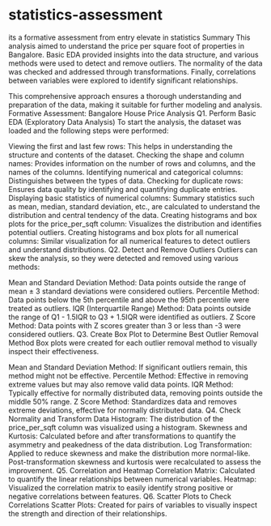 # statistics-assessment
its a formative assessment from entry elevate in statistics
Summary
This analysis aimed to understand the price per square foot of properties in Bangalore. Basic EDA provided insights into the data structure, and various methods were used to detect and remove outliers. The normality of the data was checked and addressed through transformations. Finally, correlations between variables were explored to identify significant relationships.

This comprehensive approach ensures a thorough understanding and preparation of the data, making it suitable for further modeling and analysis.
Formative Assessment: Bangalore House Price Analysis
Q1. Perform Basic EDA (Exploratory Data Analysis)
To start the analysis, the dataset was loaded and the following steps were performed:

Viewing the first and last few rows: This helps in understanding the structure and contents of the dataset.
Checking the shape and column names: Provides information on the number of rows and columns, and the names of the columns.
Identifying numerical and categorical columns: Distinguishes between the types of data.
Checking for duplicate rows: Ensures data quality by identifying and quantifying duplicate entries.
Displaying basic statistics of numerical columns: Summary statistics such as mean, median, standard deviation, etc., are calculated to understand the distribution and central tendency of the data.
Creating histograms and box plots for the price_per_sqft column: Visualizes the distribution and identifies potential outliers.
Creating histograms and box plots for all numerical columns: Similar visualization for all numerical features to detect outliers and understand distributions.
Q2. Detect and Remove Outliers
Outliers can skew the analysis, so they were detected and removed using various methods:

Mean and Standard Deviation Method: Data points outside the range of mean ± 3 standard deviations were considered outliers.
Percentile Method: Data points below the 5th percentile and above the 95th percentile were treated as outliers.
IQR (Interquartile Range) Method: Data points outside the range of Q1 - 1.5IQR to Q3 + 1.5IQR were identified as outliers.
Z Score Method: Data points with Z scores greater than 3 or less than -3 were considered outliers.
Q3. Create Box Plot to Determine Best Outlier Removal Method
Box plots were created for each outlier removal method to visually inspect their effectiveness.

Mean and Standard Deviation Method: If significant outliers remain, this method might not be effective.
Percentile Method: Effective in removing extreme values but may also remove valid data points.
IQR Method: Typically effective for normally distributed data, removing points outside the middle 50% range.
Z Score Method: Standardizes data and removes extreme deviations, effective for normally distributed data.
Q4. Check Normality and Transform Data
Histogram: The distribution of the price_per_sqft column was visualized using a histogram.
Skewness and Kurtosis: Calculated before and after transformations to quantify the asymmetry and peakedness of the data distribution.
Log Transformation: Applied to reduce skewness and make the distribution more normal-like. Post-transformation skewness and kurtosis were recalculated to assess the improvement.
Q5. Correlation and Heatmap
Correlation Matrix: Calculated to quantify the linear relationships between numerical variables.
Heatmap: Visualized the correlation matrix to easily identify strong positive or negative correlations between features.
Q6. Scatter Plots to Check Correlations
Scatter Plots: Created for pairs of variables to visually inspect the strength and direction of their relationships.
